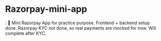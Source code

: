 # Razorpay-mini-app
: 🎯 Mini Razorpay App for practice purpose. Frontend + backend setup done. Razorpay KYC not done, so real payments are mocked for now. Will complete after KYC.
